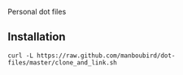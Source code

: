 Personal dot files

Installation
--------

    curl -L https://raw.github.com/manboubird/dot-files/master/clone_and_link.sh

